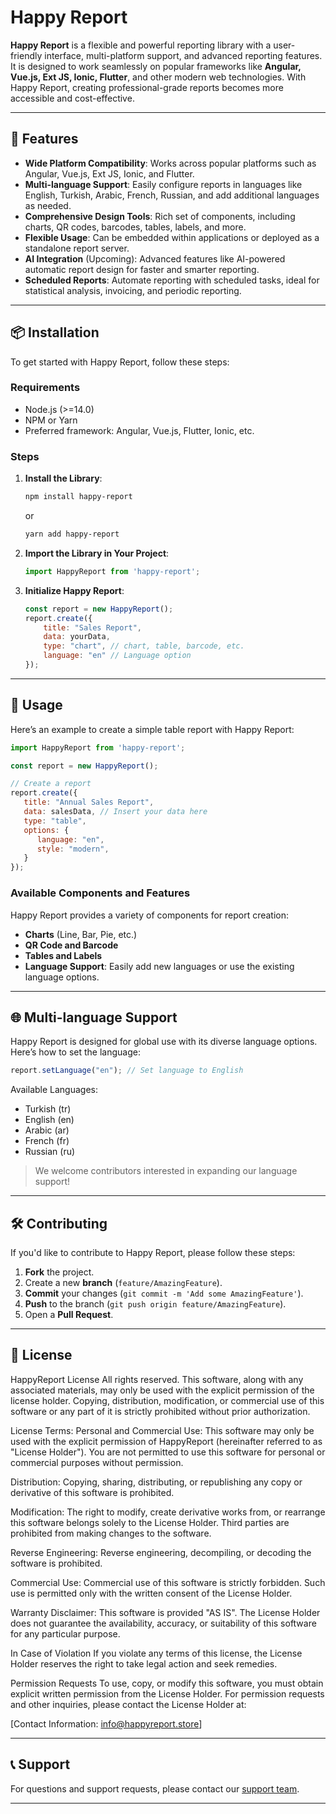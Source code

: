 
# Happy Report

**Happy Report** is a flexible and powerful reporting library with a user-friendly interface, multi-platform support, and advanced reporting features. It is designed to work seamlessly on popular frameworks like **Angular, Vue.js, Ext JS, Ionic, Flutter**, and other modern web technologies. With Happy Report, creating professional-grade reports becomes more accessible and cost-effective.

---

## 🚀 Features

- **Wide Platform Compatibility**: Works across popular platforms such as Angular, Vue.js, Ext JS, Ionic, and Flutter.
- **Multi-language Support**: Easily configure reports in languages like English, Turkish, Arabic, French, Russian, and add additional languages as needed.
- **Comprehensive Design Tools**: Rich set of components, including charts, QR codes, barcodes, tables, labels, and more.
- **Flexible Usage**: Can be embedded within applications or deployed as a standalone report server.
- **AI Integration** (Upcoming): Advanced features like AI-powered automatic report design for faster and smarter reporting.
- **Scheduled Reports**: Automate reporting with scheduled tasks, ideal for statistical analysis, invoicing, and periodic reporting.

---

## 📦 Installation

To get started with Happy Report, follow these steps:

### Requirements

- Node.js (>=14.0)
- NPM or Yarn
- Preferred framework: Angular, Vue.js, Flutter, Ionic, etc.

### Steps

1. **Install the Library**:

   ```bash
   npm install happy-report
   ```

   or

   ```bash
   yarn add happy-report
   ```

2. **Import the Library in Your Project**:

   ```javascript
   import HappyReport from 'happy-report';
   ```

3. **Initialize Happy Report**:
   
   ```javascript
   const report = new HappyReport();
   report.create({
       title: "Sales Report",
       data: yourData,
       type: "chart", // chart, table, barcode, etc.
       language: "en" // Language option
   });
   ```

---

## 📘 Usage

Here’s an example to create a simple table report with Happy Report:

```javascript
import HappyReport from 'happy-report';

const report = new HappyReport();

// Create a report
report.create({
   title: "Annual Sales Report",
   data: salesData, // Insert your data here
   type: "table",
   options: {
      language: "en",
      style: "modern",
   }
});
```

### Available Components and Features

Happy Report provides a variety of components for report creation:

- **Charts** (Line, Bar, Pie, etc.)
- **QR Code and Barcode**
- **Tables and Labels**
- **Language Support**: Easily add new languages or use the existing language options.

---

## 🌐 Multi-language Support

Happy Report is designed for global use with its diverse language options. Here’s how to set the language:

```javascript
report.setLanguage("en"); // Set language to English
```

Available Languages:
- Turkish (tr)
- English (en)
- Arabic (ar)
- French (fr)
- Russian (ru)

> We welcome contributors interested in expanding our language support!

---

## 🛠 Contributing

If you'd like to contribute to Happy Report, please follow these steps:

1. **Fork** the project.
2. Create a new **branch** (`feature/AmazingFeature`).
3. **Commit** your changes (`git commit -m 'Add some AmazingFeature'`).
4. **Push** to the branch (`git push origin feature/AmazingFeature`).
5. Open a **Pull Request**.

---

## 📄 License

HappyReport License All rights reserved. This software, along with any associated materials, may only be used with the explicit permission of the license holder. Copying, distribution, modification, or commercial use of this software or any part of it is strictly prohibited without prior authorization.

License Terms: Personal and Commercial Use: This software may only be used with the explicit permission of HappyReport (hereinafter referred to as "License Holder"). You are not permitted to use this software for personal or commercial purposes without permission.

Distribution: Copying, sharing, distributing, or republishing any copy or derivative of this software is prohibited.

Modification: The right to modify, create derivative works from, or rearrange this software belongs solely to the License Holder. Third parties are prohibited from making changes to the software.

Reverse Engineering: Reverse engineering, decompiling, or decoding the software is prohibited.

Commercial Use: Commercial use of this software is strictly forbidden. Such use is permitted only with the written consent of the License Holder.

Warranty Disclaimer: This software is provided "AS IS". The License Holder does not guarantee the availability, accuracy, or suitability of this software for any particular purpose.

In Case of Violation If you violate any terms of this license, the License Holder reserves the right to take legal action and seek remedies.

Permission Requests To use, copy, or modify this software, you must obtain explicit written permission from the License Holder. For permission requests and other inquiries, please contact the License Holder at:

[Contact Information: info@happyreport.store]


---

## 📞 Support

For questions and support requests, please contact our [support team](mailto:support@happyreport.com).

---
